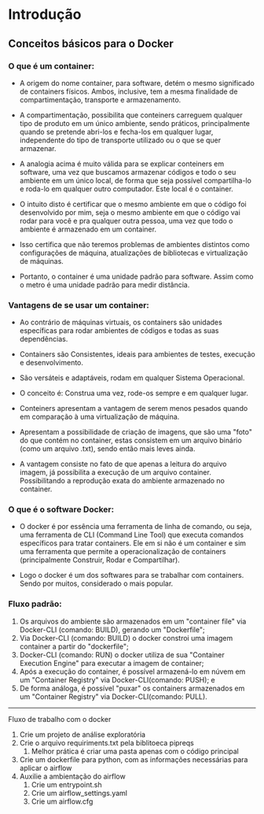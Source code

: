 # Introdução

## Conceitos básicos para o Docker

### O que é um container:

-   A origem do nome container, para software, detém o mesmo significado de containers físicos. Ambos, inclusive, tem a mesma finalidade de compartimentação, transporte e armazenamento.
  
-   A compartimentação, possibilita que conteiners carreguem qualquer tipo de produto em um único ambiente, sendo práticos, principalmente quando se pretende abri-los e fecha-los em qualquer lugar, independente do tipo de transporte utilizado ou o que se quer armazenar.

-   A analogia acima é muito válida para se explicar conteiners em software, uma vez que buscamos armazenar códigos e todo o seu ambiente em um único local, de forma que seja possível compartilha-lo e roda-lo em qualquer outro computador. Este local é o container.

-   O intuito disto é certificar que o mesmo ambiente em que o código foi desenvolvido por mim, seja o mesmo ambiente em que o código vai rodar para você e pra qualquer outra pessoa, uma vez que todo o ambiente é armazenado em um container.

-  Isso certifica que não teremos problemas de ambientes distintos como configurações de máquina, atualizações de bibliotecas e virtualização de máquinas.

-  Portanto, o container é uma unidade padrão para software. Assim como o metro é uma unidade padrão para medir distância.

### Vantagens de se usar um container:

- Ao contrário de máquinas virtuais, os containers são unidades específicas para rodar ambientes de códigos e todas as suas dependências.

- Containers são Consistentes, ideais para ambientes de testes, execução e desenvolvimento.

- São versáteis e adaptáveis, rodam em qualquer Sistema Operacional.

- O conceito é: Construa uma vez, rode-os sempre e em qualquer lugar.

- Conteiners apresentam a vantagem de serem menos pesados quando em comparação à uma virtualização de máquina.
  
- Apresentam a possibilidade de criação de imagens, que são uma "foto" do que contém no container, estas consistem em um arquivo binário (como um arquivo .txt), sendo então mais leves ainda.

- A vantagem consiste no fato de que apenas a leitura do arquivo imagem, já possibilita a execução de um arquivo container. Possibilitando a reprodução exata do ambiente armazenado no container.

### O que é o software Docker:

- O docker é por essência uma ferramenta de linha de comando, ou seja, uma ferramenta de CLI (Command Line Tool) que executa comandos específicos para tratar containers. Ele em si não é um container e sim uma ferramenta que permite a operacionalização de containers (principalmente Construir, Rodar e Compartilhar).

- Logo o docker é um dos softwares para se trabalhar com containers. Sendo por muitos, considerado o mais popular.

### Fluxo padrão:

1) Os arquivos do ambiente são armazenados em um "container file" via Docker-CLI (comando: BUILD), gerando um "Dockerfile";
2) Via Docker-CLI (comando: BUILD) o docker constroi uma imagem container a partir do "dockerfile";
3) Docker-CLI (comando: RUN) o docker utiliza de sua "Container Execution Engine" para executar a imagem de container;
4) Após a execução do container, é possível armazená-lo em núvem em um "Container Registry" via Docker-CLI(comando: PUSH); e
5) De forma análoga, é possível "puxar" os containers armazenados em um "Container Registry" via Docker-CLI(comando: PULL).

---

Fluxo de trabalho com o docker
1) Crie um projeto de análise exploratória
2) Crie o arquivo requiriments.txt pela biblitoeca pipreqs
   1) Melhor prática é criar uma pasta apenas com o código principal
3) Crie um dockerfile para python, com as informações necessárias para aplicar o airflow
4) Auxilie a ambientação do airflow
   1) Crie um entrypoint.sh
   2) Crie um airflow_settings.yaml
   3) Crie um airflow.cfg